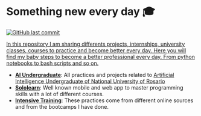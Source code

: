 # Something new every day 🎓
<p align="left">
    <a href="https://github.com/agusle/something_new_everyday/commits/master">
    <img src="https://img.shields.io/github/last-commit/agusle/credit-risk-analysis-using-deep-learning?logo=Github"
         alt="GitHub last commit">
</p>

In this repository I am sharing differents projects, internships, university classes, courses to practice and become better every day. Here you will find my baby steps to become a better professional every day. From python notebooks to bash scripts and so on.  

- [**AI Undergraduate**](https://github.com/agusle/something_new_everyday/tree/master/ai_undergraduate): All practices and projects related to [Artificial Intelligence Undergraduate of National University of Rosario](https://web.fceia.unr.edu.ar/es/carreras/carreras-de-pregrado/2165-tecnicatura-universitaria-en-inteligencia-artificial.html)
- [**Sololearn**](https://github.com/agusle/something_new_everyday/tree/master/sololearn): Well known mobile and web app to master programming skills with a lot of different courses.
- [**Intensive Training**](https://github.com/agusle/something_new_everyday/tree/master/intensive_training): These practices come from different online sources and from the bootcamps I have done.
